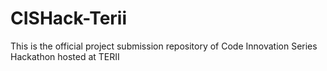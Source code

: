 # CISHack-Terii
This is the official project submission repository of Code Innovation Series Hackathon hosted at TERII
